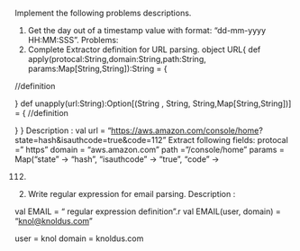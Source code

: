 Implement the following problems descriptions.
1. Get the day out of a timestamp value with format: “dd-mm-yyyy HH:MM:SSS”.
Problems:
1. Complete Extractor definition for URL parsing.
object URL{
def apply(protocal:String,domain:String,path:String,
params:Map[String,String]):String = {

//definition

}
def unapply(url:String):Option[(String , String,
String,Map[String,String])] = {
//definition

}
}
Description :
val url = “https://aws.amazon.com/console/home?
state=hash&isauthcode=true&code=112”
Extract following fields:
protocal =” https”
domain = “aws.amazon.com”
path =”/console/home”
params = Map(“state” -> “hash”, “isauthcode” -> “true”, “code” ->

112)
2. Write regular expression for email parsing.
Description :

val EMAIL = “ regular expression definition”.r
val EMAIL(user, domain) = “knol@knoldus.com”

user = knol
domain = knoldus.com
